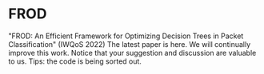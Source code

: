 # FROD
"FROD: An Efficient Framework for Optimizing Decision Trees in Packet Classification" (IWQoS 2022)
The latest paper is here. We will continually improve this work. Notice that your suggestion and discussion are valuable to us.
Tips: the code is being sorted out.
